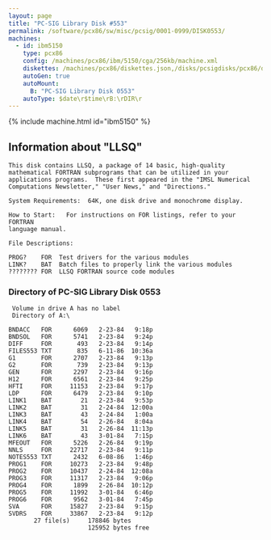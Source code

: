 ```yaml
---
layout: page
title: "PC-SIG Library Disk #553"
permalink: /software/pcx86/sw/misc/pcsig/0001-0999/DISK0553/
machines:
  - id: ibm5150
    type: pcx86
    config: /machines/pcx86/ibm/5150/cga/256kb/machine.xml
    diskettes: /machines/pcx86/diskettes.json,/disks/pcsigdisks/pcx86/diskettes.json
    autoGen: true
    autoMount:
      B: "PC-SIG Library Disk 0553"
    autoType: $date\r$time\rB:\rDIR\r
---
```


{% include machine.html id="ibm5150" %}

## Information about "LLSQ"

    This disk contains LLSQ, a package of 14 basic, high-quality
    mathematical FORTRAN subprograms that can be utilized in your
    applications programs.  These first appeared in the "IMSL Numerical
    Computations Newsletter," "User News," and "Directions."
    
    System Requirements:  64K, one disk drive and monochrome display.
    
    How to Start:   For instructions on FOR listings, refer to your FORTRAN
    language manual.
    
    File Descriptions:
    
    PROG?    FOR  Test drivers for the various modules
    LINK?    BAT  Batch files to properly link the various modules
    ???????? FOR  LLSQ FORTRAN source code modules

### Directory of PC-SIG Library Disk 0553

     Volume in drive A has no label
     Directory of A:\

    BNDACC   FOR      6069   2-23-84   9:18p
    BNDSOL   FOR      5741   2-23-84   9:24p
    DIFF     FOR       493   2-23-84   9:14p
    FILES553 TXT       835   6-11-86  10:36a
    G1       FOR      2707   2-23-84   9:13p
    G2       FOR       739   2-23-84   9:13p
    GEN      FOR      2297   2-23-84   9:16p
    H12      FOR      6561   2-23-84   9:25p
    HFTI     FOR     11153   2-23-84   9:17p
    LDP      FOR      6479   2-23-84   9:10p
    LINK1    BAT        21   2-23-84   9:53p
    LINK2    BAT        31   2-24-84  12:00a
    LINK3    BAT        43   2-24-84   1:00a
    LINK4    BAT        54   2-26-84   8:04a
    LINK5    BAT        31   2-26-84  11:13p
    LINK6    BAT        43   3-01-84   7:15p
    MFEOUT   FOR      5226   2-26-84   9:19p
    NNLS     FOR     22717   2-23-84   9:11p
    NOTES553 TXT      2432   6-08-86   1:46p
    PROG1    FOR     10273   2-23-84   9:48p
    PROG2    FOR     10437   2-24-84  12:08a
    PROG3    FOR     11317   2-23-84   9:06p
    PROG4    FOR      1899   2-26-84  10:12p
    PROG5    FOR     11992   3-01-84   6:46p
    PROG6    FOR      9562   3-01-84   7:45p
    SVA      FOR     15827   2-23-84   9:15p
    SVDRS    FOR     33867   2-23-84   9:12p
           27 file(s)     178846 bytes
                          125952 bytes free
